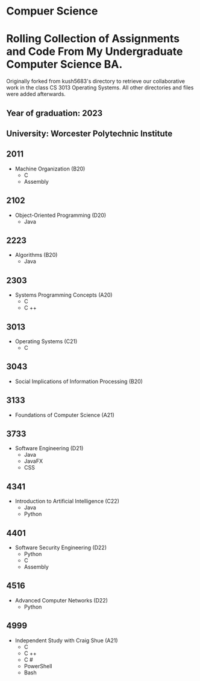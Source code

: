 # Compuer Science
# Rolling Collection of Assignments and Code From My Undergraduate Computer Science BA. 

Originally forked from kush5683's directory to retrieve our collaborative work in the class CS 3013 Operating Systems. All other directories and files were added afterwards.

## Year of graduation: 2023
## University: Worcester Polytechnic Institute

## 2011
  - Machine Organization (B20)
    - C
    - Assembly
## 2102
  - Object-Oriented Programming (D20)
    - Java
## 2223
  - Algorithms (B20)
    - Java
## 2303
  - Systems Programming Concepts (A20)
    - C
    - C ++
## 3013
  - Operating Systems (C21)
    - C
## 3043
  - Social Implications of Information Processing (B20)
## 3133
  - Foundations of Computer Science (A21)
## 3733
  - Software Engineering (D21)
    - Java
    - JavaFX
    - CSS
## 4341
  - Introduction to Artificial Intelligence (C22)
    - Java
    - Python
## 4401
  - Software Security Engineering (D22)
    - Python
    - C
    - Assembly
## 4516
  - Advanced Computer Networks (D22)
    - Python
## 4999 
  - Independent Study with Craig Shue (A21)
    - C
    - C ++
    - C #
    - PowerShell
    - Bash
